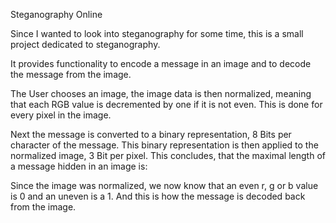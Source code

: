 Steganography Online

Since I wanted to look into steganography for some time, this is a small project dedicated to steganography.

It provides functionality to encode a message in an image and to decode the message from the image.


The User chooses an image, the image data is then normalized, meaning that each RGB value is decremented by one if it is not even. This is done for every pixel in the image.

Next the message is converted to a binary representation, 8 Bits per character of the message. This binary representation is then applied to the normalized image, 3 Bit per pixel. This concludes, that the maximal length of a message hidden in an image is:

Since the image was normalized, we now know that an even r, g or b value is 0 and an uneven is a 1. And this is how the message is decoded back from the image.
